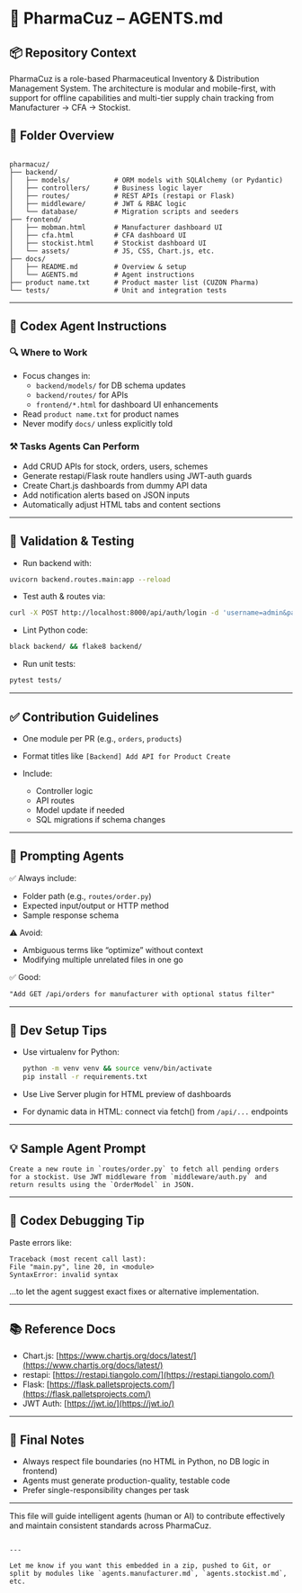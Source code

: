 
# 💊 PharmaCuz – AGENTS.md

## 📦 Repository Context

PharmaCuz is a role-based Pharmaceutical Inventory & Distribution Management System. The architecture is modular and mobile-first, with support for offline capabilities and multi-tier supply chain tracking from Manufacturer → CFA → Stockist.

## 📁 Folder Overview

```

pharmacuz/
├── backend/
│   ├── models/           # ORM models with SQLAlchemy (or Pydantic)
│   ├── controllers/      # Business logic layer
│   ├── routes/           # REST APIs (restapi or Flask)
│   ├── middleware/       # JWT & RBAC logic
│   └── database/         # Migration scripts and seeders
├── frontend/
│   ├── mobman.html       # Manufacturer dashboard UI
│   ├── cfa.html          # CFA dashboard UI
│   ├── stockist.html     # Stockist dashboard UI
│   └── assets/           # JS, CSS, Chart.js, etc.
├── docs/
│   ├── README.md         # Overview & setup
│   └── AGENTS.md         # Agent instructions
├── product name.txt      # Product master list (CUZON Pharma)
└── tests/                # Unit and integration tests

````

---

## 🧠 Codex Agent Instructions

### 🔍 Where to Work
- Focus changes in:
  - `backend/models/` for DB schema updates
  - `backend/routes/` for APIs
  - `frontend/*.html` for dashboard UI enhancements
- Read `product name.txt` for product names
- Never modify `docs/` unless explicitly told

### ⚒️ Tasks Agents Can Perform
- Add CRUD APIs for stock, orders, users, schemes
- Generate restapi/Flask route handlers using JWT-auth guards
- Create Chart.js dashboards from dummy API data
- Add notification alerts based on JSON inputs
- Automatically adjust HTML tabs and content sections

---

## 🧪 Validation & Testing

- Run backend with:

```bash
uvicorn backend.routes.main:app --reload
````

* Test auth & routes via:

```bash
curl -X POST http://localhost:8000/api/auth/login -d 'username=admin&password=admin'
```

* Lint Python code:

```bash
black backend/ && flake8 backend/
```

* Run unit tests:

```bash
pytest tests/
```

---

## ✅ Contribution Guidelines

* One module per PR (e.g., `orders`, `products`)
* Format titles like `[Backend] Add API for Product Create`
* Include:

  * Controller logic
  * API routes
  * Model update if needed
  * SQL migrations if schema changes

---

## 🧭 Prompting Agents

✅ Always include:

* Folder path (e.g., `routes/order.py`)
* Expected input/output or HTTP method
* Sample response schema

⚠️ Avoid:

* Ambiguous terms like “optimize” without context
* Modifying multiple unrelated files in one go

✅ Good:

```md
"Add GET /api/orders for manufacturer with optional status filter"
```

---

## 🧰 Dev Setup Tips

* Use virtualenv for Python:

  ```bash
  python -m venv venv && source venv/bin/activate
  pip install -r requirements.txt
  ```

* Use Live Server plugin for HTML preview of dashboards

* For dynamic data in HTML: connect via fetch() from `/api/...` endpoints

---

## 💡 Sample Agent Prompt

```
Create a new route in `routes/order.py` to fetch all pending orders for a stockist. Use JWT middleware from `middleware/auth.py` and return results using the `OrderModel` in JSON.
```

---

## 🧠 Codex Debugging Tip

Paste errors like:

```
Traceback (most recent call last):
File "main.py", line 20, in <module>
SyntaxError: invalid syntax
```

...to let the agent suggest exact fixes or alternative implementation.

---

## 📚 Reference Docs

* Chart.js: [https://www.chartjs.org/docs/latest/](https://www.chartjs.org/docs/latest/)
* restapi: [https://restapi.tiangolo.com/](https://restapi.tiangolo.com/)
* Flask: [https://flask.palletsprojects.com/](https://flask.palletsprojects.com/)
* JWT Auth: [https://jwt.io/](https://jwt.io/)

---

## 📌 Final Notes

* Always respect file boundaries (no HTML in Python, no DB logic in frontend)
* Agents must generate production-quality, testable code
* Prefer single-responsibility changes per task

---

This file will guide intelligent agents (human or AI) to contribute effectively and maintain consistent standards across PharmaCuz.

```

---

Let me know if you want this embedded in a zip, pushed to Git, or split by modules like `agents.manufacturer.md`, `agents.stockist.md`, etc.
```
